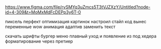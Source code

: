 https://www.figma.com/file/rvSMYq3uZmcs5T3tVJZXzY/Untitled?node-id=4-309&t=MoMxMdFcDEPp3y6T-0

пиксель перфект
оптимизация картинок
настроил стайл код
вынес переменные
wow
анимация 
адаптив
заменить текст

скачать шрифты
бургер меню плавный уход и появление из под хедера
форматирование через претиер

